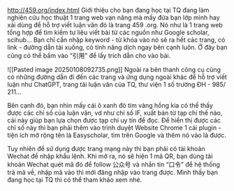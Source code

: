 http://459.org/index.html
Giới thiệu cho bạn đang học tại TQ đang làm nghiên cứu học thuật 1 trang web vạn năng mà mấy đứa bạn lớp mình hay xài dùng để hỗ trợ viết luận văn đó là trang 459 .org. Nó như là 1 trang web tổng hợp để tìm kiếm tư liệu viết bài từ các nguồn như Google scholar, scihub... Bạn chỉ cần nhập keyword - từ khóa vào nó sẽ ra hết các trang, có link - đường dẫn tải xuống, có tính năng dịch ngay bên cạnh luôn. Ở đây bạn cũng có thể bấm vào “引用” để lấy trích dẫn cho vào bài.

![[Pasted image 20250108092735.png]]
Ngoài ra bên thanh công cụ cũng có những đường dẫn đi đến các trang và ứng dụng ngoài khác để hỗ trợ viết luận như ChatGPT, trang tải luận văn của TQ, thư viện 1 số trường ĐH - 985/ 211...

Bên cạnh đó, bạn nhìn mấy cái ô xanh đỏ tím vàng hồng kia có thể thấy được các chỉ số của luận văn, vd như chỉ số IF, xuất bản từ tạp chí thế nào, cái này giúp bạn lựa chọn được tạp chí uy tín để đọc. Để hiển thị được các chỉ số này thì bạn phải thêm vào trình duyệt Website Chrome 1 cái plugin - tiện ích mở rộng tên là Easyscholar, tìm trên Google và thêm nó vào là được.

Tuy nhiên để sử dụng được trang mạng này thì bạn phải có tài khoản Wechat để nhập khẩu lệnh. Khi mở ra, nó sẽ hiện 1 mã QR, bạn dùng tài khoản Wechat quét mã đó để follow 公众号 và nhắn tin “口令” để hệ thống trả mã về, nhập mã vào thì mới đăng nhập vào trang được. Mình thấy bạn đang học tại TQ thì có thể tham khảo xem nhé.
